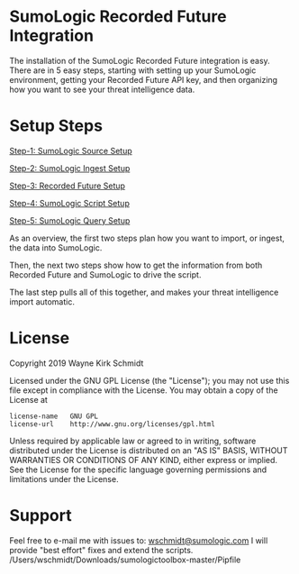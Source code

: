 SumoLogic Recorded Future Integration
=====================================

The installation of the SumoLogic Recorded Future integration is easy.
There are in 5 easy steps, starting with setting up your SumoLogic 
environment, getting your Recorded Future API key, and then organizing 
how you want to see your threat intelligence data.

Setup Steps
===========

[Step-1: SumoLogic Source Setup](01_sources/readme.md)

[Step-2: SumoLogic Ingest Setup](02_ingest/readme.md)

[Step-3: Recorded Future Setup](03_config/readme.md)

[Step-4: SumoLogic Script Setup](04_script/readme.md)

[Step-5: SumoLogic Query Setup](05_queries/readme.md)

As an overview, the first two steps plan how you want to import, 
or ingest, the data into SumoLogic. 

Then, the next two steps show how to get the information from 
both Recorded Future and SumoLogic to drive the script.

The last step pulls all of this together, and makes your threat
intelligence import automatic.

License
=======

Copyright 2019 Wayne Kirk Schmidt

Licensed under the GNU GPL License (the "License");
you may not use this file except in compliance with the License.
You may obtain a copy of the License at

    license-name   GNU GPL
    license-url    http://www.gnu.org/licenses/gpl.html

Unless required by applicable law or agreed to in writing, software
distributed under the License is distributed on an "AS IS" BASIS,
WITHOUT WARRANTIES OR CONDITIONS OF ANY KIND, either express or implied.
See the License for the specific language governing permissions and
limitations under the License.

Support
=======

Feel free to e-mail me with issues to: wschmidt@sumologic.com
I will provide "best effort" fixes and extend the scripts.
/Users/wschmidt/Downloads/sumologictoolbox-master/Pipfile
